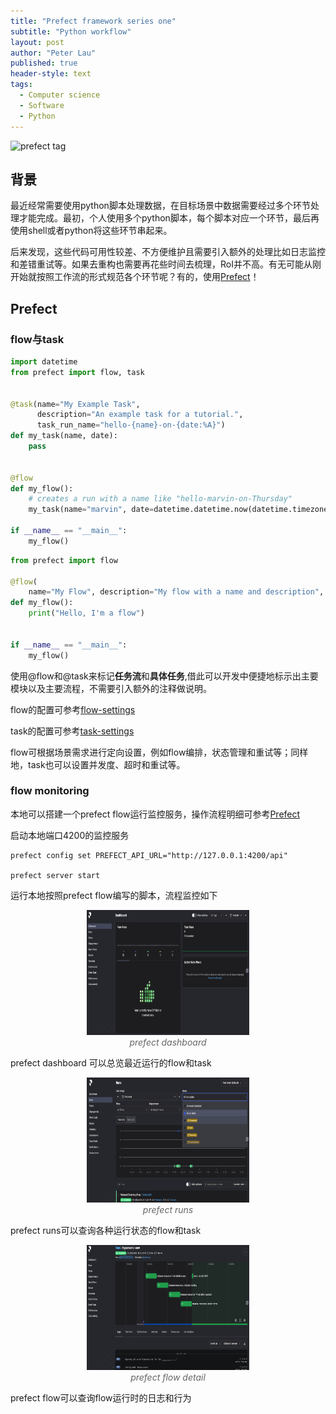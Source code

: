 ```yaml
---
title: "Prefect framework series one"
subtitle: "Python workflow"
layout: post
author: "Peter Lau"
published: true
header-style: text
tags:
  - Computer science
  - Software
  - Python
---
```



![prefect tag](/img/prefect/prefect_tag.png)


## 背景

最近经常需要使用python脚本处理数据，在目标场景中数据需要经过多个环节处理才能完成。最初，个人使用多个python脚本，每个脚本对应一个环节，最后再使用shell或者python将这些环节串起来。

后来发现，这些代码可用性较差、不方便维护且需要引入额外的处理比如日志监控和差错重试等。如果去重构也需要再花些时间去梳理，RoI并不高。有无可能从刚开始就按照工作流的形式规范各个环节呢？有的，使用[Prefect](https://docs.prefect.io/v3/get-started/index)！



## Prefect

### flow与task

```python
import datetime
from prefect import flow, task


@task(name="My Example Task", 
      description="An example task for a tutorial.",
      task_run_name="hello-{name}-on-{date:%A}")
def my_task(name, date):
    pass


@flow
def my_flow():
    # creates a run with a name like "hello-marvin-on-Thursday"
    my_task(name="marvin", date=datetime.datetime.now(datetime.timezone.utc))

if __name__ == "__main__":
    my_flow()
```


```python
from prefect import flow

@flow(
    name="My Flow", description="My flow with a name and description", log_prints=True)
def my_flow():
    print("Hello, I'm a flow")


if __name__ == "__main__":
    my_flow()
```


使用@flow和@task来标记**任务流**和**具体任务**,借此可以开发中便捷地标示出主要模块以及主要流程，不需要引入额外的注释做说明。

flow的配置可参考[flow-settings](https://docs.prefect.io/v3/develop/write-flows#flow-settings)

task的配置可参考[task-settings](https://docs.prefect.io/v3/develop/write-tasks)

flow可根据场景需求进行定向设置，例如flow编排，状态管理和重试等；同样地，task也可以设置并发度、超时和重试等。

### flow monitoring

本地可以搭建一个prefect flow运行监控服务，操作流程明细可参考[Prefect](https://docs.prefect.io/v3/manage/server/index)

启动本地端口4200的监控服务

```shell
prefect config set PREFECT_API_URL="http://127.0.0.1:4200/api"

prefect server start
```


运行本地按照prefect flow编写的脚本，流程监控如下


<figure style="text-align: center">
    <img class="prefect dashboard" src="/img/prefect/prefect_dashboard_flow_task.png" width="260" height="200">
    <figcaption style="font-style: italic; color: #666;">prefect dashboard</figcaption>
</figure>

prefect dashboard 可以总览最近运行的flow和task


<figure style="text-align: center">
    <img class="prefect runs" src="/img/prefect/prefect_runs.png" width="260" height="200">
    <figcaption style="font-style: italic; color: #666;">prefect runs</figcaption>
</figure>

prefect runs可以查询各种运行状态的flow和task


<figure style="text-align: center">
    <img class="flow detail" src="/img/prefect/prefect_flow_detail.png" width="260" height="200">
    <figcaption style="font-style: italic; color: #666;">prefect flow detail</figcaption>
</figure>

prefect flow可以查询flow运行时的日志和行为